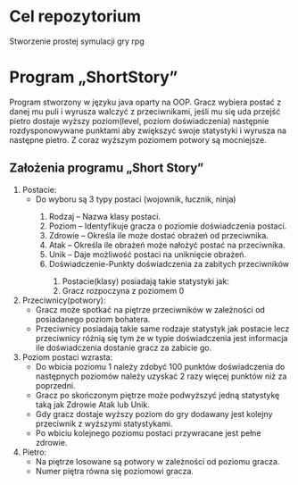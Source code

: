 # Cel repozytorium
Stworzenie prostej symulacji gry rpg

# Program „ShortStory”
Program stworzony w języku java oparty na OOP. Gracz wybiera postać z danej mu puli i wyrusza walczyć z przeciwnikami, 
jeśli mu się uda przejść pietro dostaje wyższy poziom(level, poziom doświadczenia) następnie rozdysponowywane punktami 
aby zwiększyć swoje statystyki i wyrusza na następne pietro. Z coraz wyższym poziomem potwory są mocniejsze.


## Założenia programu „Short Story”
<ol>
  <li>Postacie:
    <ul>
      <li>Do wyboru są 3 typy postaci (wojownik, łucznik, ninja)</li>
        <ol>
          <li>Rodzaj – Nazwa klasy postaci.</li>
          <li>Poziom – Identyfikuje gracza o poziomie doświadczenia postaci.</li>
          <li>Zdrowie – Określa ile może dostać obrażeń od przeciwnika.</li>
          <li>Atak – Określa ile obrażeń może nałożyć postać na przeciwnika.</li>
          <li>Unik – Daje możliwość postaci na uniknięcie obrażeń.</li>
          <li>Doświadczenie-Punkty doświadczenia za zabitych przeciwników</li>
        <ol>
      <li>Postacie(klasy) posiadają takie statystyki jak:</li>
      <li>Gracz rozpoczyna z poziomem 0</li>
   </ul>
  </li>
  <li>Przeciwnicy(potwory):
    <ul>
     <li>Gracz może spotkać na piętrze przeciwników w zależności od posiadanego poziom bohatera.</li>
     <li>Przeciwnicy posiadają takie same rodzaje statystyk jak postacie lecz przeciwnicy różnią się tym że w typie 
     doświadczenia jest informacja ile doświadczenia dostanie gracz za zabicie go.</li>
    </ul>
  </li>
  <li>Poziom postaci wzrasta:
    <ul>
      <li>Do wbicia poziomu 1 należy zdobyć 100 punktów doświadczenia do następnych poziomów należy uzyskać 2 razy 
      więcej punktów niż za poprzedni. </li>
      <li>Gracz po skończonym piętrze może podwyższyć jedną statystykę taką jak Zdrowie Atak lub Unik.</li>
      <li>Gdy gracz dostaje wyższy poziom do gry dodawany jest kolejny przeciwnik z wyższymi statystykami.</li>
      <li>Po wbiciu kolejnego poziomu postaci przywracane jest pełne zdrowie.</li>
    </ul>
  </li>
  <li>Pietro:
    <ul>
      <li>Na piętrze losowane są potwory w zależności od poziomu gracza.</li>
      <li>Numer piętra równa się poziomowi gracza.</li>
    </ul>
  </li>
<ol>

